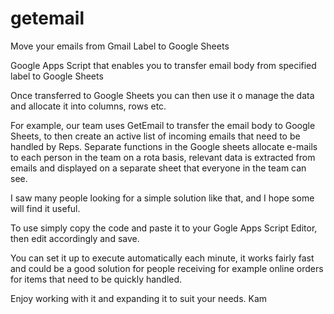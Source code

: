 # getemail
Move your emails from Gmail Label to Google Sheets

Google Apps Script that enables you to transfer email body from specified label to Google Sheets

Once transferred to Google Sheets you can then use it o manage the data and allocate it into columns, rows etc.

For example, our team uses GetEmail to transfer the email body to Google Sheets, to then create an active list of incoming emails that need to be handled by Reps. Separate functions in the Google sheets allocate e-mails to each person in the team on a rota basis, relevant data is extracted from emails and displayed on a separate sheet that everyone in the team can see.

I saw many people looking for a simple solution like that, and I hope some will find it useful.

To use simply copy the code and paste it to your Gogle Apps Script Editor, then edit accordingly and save.

You can set it up to execute automatically each minute, it works fairly fast and could be a good solution for people receiving for example online orders for items that need to be quickly handled. 

Enjoy working with it and expanding it to suit your needs. Kam
